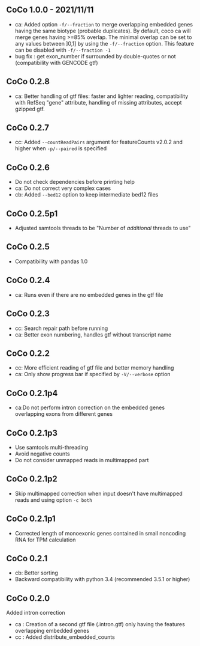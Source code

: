 ## CoCo 1.0.0 - 2021/11/11
- ca: Added option `-f/--fraction` to merge overlapping embedded genes having the same biotype (probable duplicates). 
By default, coco ca will merge genes having >=85% overlap. The minimal overlap can be set to any values between 
]0,1] by using the `-f/--fraction` option. This feature can be disabled with `-f/--fraction -1` 
- bug fix : get exon_number if surrounded by double-quotes or not (compatibility with GENCODE gtf)

## CoCo 0.2.8
- ca: Better handling of gtf files: faster and lighter reading, compatibility with RefSeq "gene" attribute,
handling of missing attributes, accept gzipped gtf.

## CoCo 0.2.7
- cc: Added `--countReadPairs` argument for featureCounts v2.0.2 and higher when `-p/--paired` is specified

## CoCo 0.2.6
- Do not check dependencies before printing help
- ca: Do not correct very complex cases
- cb: Added `--bed12` option to keep intermediate bed12 files

## CoCo 0.2.5p1
- Adjusted samtools threads to be "Number of *additional* threads to use"

## CoCo 0.2.5
- Compatibility with pandas 1.0

## CoCo 0.2.4
- ca: Runs even if there are no embedded genes in the gtf file

## CoCo 0.2.3
- cc: Search repair path before running
- ca: Better exon numbering, handles gtf without transcript name

## CoCo 0.2.2  
- cc: More efficient reading of gtf file and better memory handling
- ca: Only show progress bar if specified by `-V/--verbose` option

## CoCo 0.2.1p4
- ca:Do not perform intron correction on the embedded genes overlapping exons from different genes

## CoCo 0.2.1p3
- Use samtools multi-threading
- Avoid negative counts
- Do not consider unmapped reads in multimapped part

## CoCo 0.2.1p2
- Skip multimapped correction when input doesn't have multimapped reads and using option `-c both`

## CoCo 0.2.1p1
- Corrected length of monoexonic genes contained in small noncoding RNA for TPM calculation

## CoCo 0.2.1
- cb: Better sorting
- Backward compatibility with python 3.4 (recommended 3.5.1 or higher)

## CoCo 0.2.0
Added intron correction
- ca : Creation of a second gtf file (.intron.gtf) only having the features overlapping embedded genes
- cc : Added distribute_embedded_counts